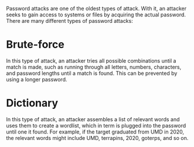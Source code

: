 Password attacks are one of the oldest types of attack. With it, an attacker seeks to gain access to systems or files by acquiring the actual password. There are many different types of password attacks:

# Brute-force
In this type of attack, an attacker tries all possible combinations until a match is made, such as running through all letters, numbers, characters, and password lengths until a match is found. This can be prevented by using a longer password.

# Dictionary
In this type of attack, an attacker assembles a list of relevant words and uses them to create a wordlist, which in term is plugged into the password until one it found. For example, if the target graduated from UMD in 2020, the relevant words might include UMD, terrapins, 2020, goterps, and so on.